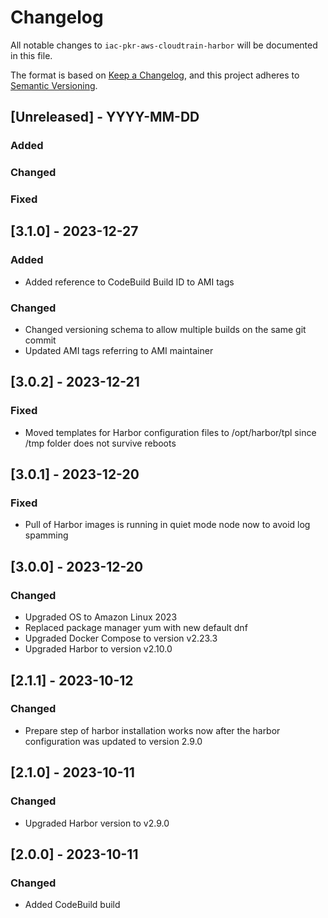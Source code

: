 # Changelog
All notable changes to `iac-pkr-aws-cloudtrain-harbor` will be documented in this file.

The format is based on [Keep a Changelog](https://keepachangelog.com/en/1.0.0/),
and this project adheres to [Semantic Versioning](https://semver.org/spec/v2.0.0.html).

## [Unreleased] - YYYY-MM-DD
### Added
### Changed
### Fixed

## [3.1.0] - 2023-12-27
### Added
- Added reference to CodeBuild Build ID to AMI tags
### Changed
- Changed versioning schema to allow multiple builds on the same git commit
- Updated AMI tags referring to AMI maintainer

## [3.0.2] - 2023-12-21
### Fixed
- Moved templates for Harbor configuration files to /opt/harbor/tpl since /tmp folder does not survive reboots

## [3.0.1] - 2023-12-20
### Fixed
- Pull of Harbor images is running in quiet mode node now to avoid log spamming

## [3.0.0] - 2023-12-20
### Changed
- Upgraded OS to Amazon Linux 2023
- Replaced package manager yum with new default dnf
- Upgraded Docker Compose to version v2.23.3
- Upgraded Harbor to version v2.10.0 

## [2.1.1] - 2023-10-12
### Changed
- Prepare step of harbor installation works now after the harbor configuration was updated to version 2.9.0

## [2.1.0] - 2023-10-11
### Changed
- Upgraded Harbor version to v2.9.0

## [2.0.0] - 2023-10-11
### Changed
- Added CodeBuild build
